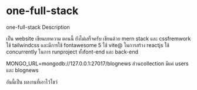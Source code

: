 # one-full-stack
one-full-stack Description

เป็น website เขียนบทความ ตอนนี้ ยังไม่เสร็จครับ
เขียนด้วย mern stack และ cssfremwork ใช้ tailwindcss และมีการใช้ fontawesome 5 ใช้ vite@ ในการสร้าง reactjs ใช้ concurrently ในการ runproject ทั้งfont-end และ back-end


MONGO_URL=mongodb://127.0.0.1:27017/blognews
ส่วนcollection มีแค่
  users และ blognews
  
 อันนี้เป็น ผลงานที่เอาไว้โชว์
